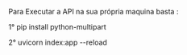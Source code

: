 Para Executar a API na sua própria maquina basta :
 
1° 
pip install python-multipart

2°
uvicorn index:app --reload
